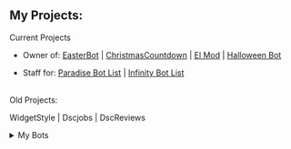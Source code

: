 <br />

## My Projects:

Current Projects
- Owner of: [EasterBot](https://discord.com/api/oauth2/authorize?client_id=810568485905236018&permissions=268954705&scope=bot%20applications.commands) | [ChristmasCountdown](https://discord.com/api/oauth2/authorize?client_id=791761831734804510&permissions=137442225217&scope=bot%20applications.commands) | [El Mod](https://discord.com/oauth2/authorize?client_id=857564240784916490&permissions=1559751927&scope=bot%20applications.commands) | [Halloween Bot](https://discord.com/api/oauth2/authorize?client_id=852564657674649636&permissions=139586817089&scope=bot%20applications.commands)

- Staff for: [Paradise Bot List](https://paradisebots.net/) | [Infinity Bot List](https://infinitybotlist.com/)
<br>
Old Projects:

WidgetStyle | Dscjobs | DscReviews


<details>
<summary>My Bots</summary>
<br>
[![Infinity Bot List Widget](https://infinitybotlist.com/bots/810568485905236018/widget?size=medium)](https://infinitybotlist.com/bots/810568485905236018)
[![Infinity Bot List Widget](https://infinitybotlist.com/bots/857564240784916490/widget?size=medium)](https://infinitybotlist.com/bots/857564240784916490)
[![Infinity Bot List Widget](https://infinitybotlist.com/bots/852564657674649636/widget?size=medium)](https://infinitybotlist.com/bots/852564657674649636)
[![Infinity Bot List Widget](https://infinitybotlist.com/bots/791761831734804510/widget?size=medium)](https://infinitybotlist.com/bots/791761831734804510)

</details>
